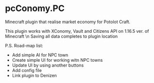 # pcConomy.PC
Minecraft plugin that realise market economy for Potolot Craft.

This plugin works with XConomy, Vault and Citizens API on 1.16.5 ver. of Minecraft \n
Saving all data completes to plugin location 

P.S. Road-map list:
- Add simple AI for NPC town
- Create simple UI for working witn NPC towns
- Update UI by using another buttons
- Add config file
- Link plugin to Denizen
